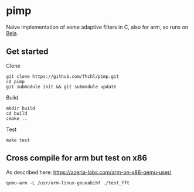 
# pimp

Naive implementation of some adaptive filters in C, also for arm, so runs on [Bela](https://bela.io/).

## Get started

Clone

	git clone https://github.com/fhchl/pimp.git
	cd pimp
	git submodule init && git submodule update

Build

	mkdir build
	cd build
	cmake ..

Test

	make test

## Cross compile for arm but test on x86

As described here: https://azeria-labs.com/arm-on-x86-qemu-user/

	qemu-arm -L /usr/arm-linux-gnueabihf ./test_fft


